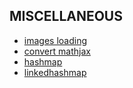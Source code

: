 ## MISCELLANEOUS

* [images loading](images-loading.md)
* [convert mathjax](convert-mathjax.md)
* [hashmap](hashmap.md)
* [linkedhashmap](linkedhashmap.md)
